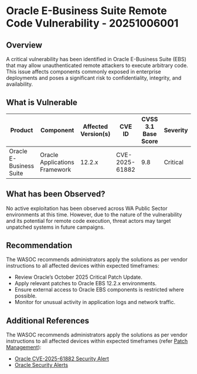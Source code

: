 # Oracle E-Business Suite Remote Code Vulnerability - 20251006001

## Overview

A critical vulnerability has been identified in Oracle E-Business Suite (EBS) that may allow unauthenticated remote attackers to execute arbitrary code. This issue affects components commonly exposed in enterprise deployments and poses a significant risk to confidentiality, integrity, and availability.

## What is Vulnerable

| Product                 | Component                     | Affected Version(s) | CVE ID         | CVSS 3.1 Base Score | Severity |
| ----------------------- | ----------------------------- | ------------------- | -------------- | ------------------- | -------- |
| Oracle E-Business Suite | Oracle Applications Framework | 12.2.x              | CVE-2025-61882 | 9.8                 | Critical |

## What has been Observed?

No active exploitation has been observed across WA Public Sector environments at this time. However, due to the nature of the vulnerability and its potential for remote code execution, threat actors may target unpatched systems in future campaigns.

## Recommendation

The WASOC recommends administrators apply the solutions as per vendor instructions to all affected devices within expected timeframes:

- Review Oracle’s October 2025 Critical Patch Update.
- Apply relevant patches to Oracle EBS 12.2.x environments.
- Ensure external access to Oracle EBS components is restricted where possible.
- Monitor for unusual activity in application logs and network traffic.

## Additional References

The WASOC recommends administrators apply the solutions as per vendor instructions to all affected devices within expected timeframes (refer [Patch Management](../guidelines/patch-management.md)):

- [Oracle CVE-2025-61882 Security Alert](https://www.oracle.com/security-alerts/alert-cve-2025-61882.html)
- [Oracle Security Alerts](https://www.oracle.com/security-alerts/)
